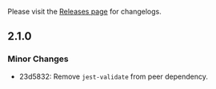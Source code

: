 Please visit the [Releases page](https://github.com/jest-community/jest-watch-toggle-coverage/releases) for changelogs.

## 2.1.0

### Minor Changes

- 23d5832: Remove `jest-validate` from peer dependency.
